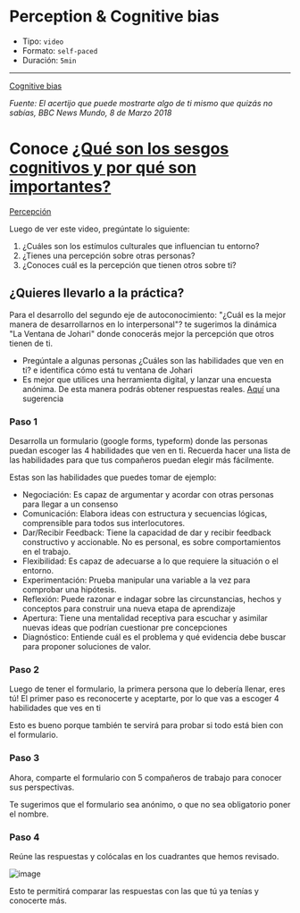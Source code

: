# Perception & Cognitive bias

* Tipo: `video`
* Formato: `self-paced`
* Duración: `5min`

***
[Cognitive bias](https://youtu.be/AYRg2DPj-FM)

*Fuente: El acertijo que puede mostrarte algo de ti mismo que quizás no sabías, BBC News Mundo, 8 de Marzo 2018*

# Conoce [¿Qué son los sesgos cognitivos y por qué son importantes?](https://www.brainvestigations.com/neurociencia/sesgo-cognitivo-negocios/)

[Percepción](https://vimeo.com/368066649)

Luego de ver este video, pregúntate lo siguiente:

1. ¿Cuáles son los estímulos culturales que influencian tu entorno?
2. ¿Tienes una percepción sobre otras personas?
3. ¿Conoces cuál es la percepción que tienen otros sobre ti?

## ¿Quieres llevarlo a la práctica?

Para el desarrollo del segundo eje de autoconocimiento: "¿Cuál es la mejor manera
de desarrollarnos en lo interpersonal"? te sugerimos la dinámica "La Ventana de
Johari" donde conocerás mejor la percepción que otros tienen de ti.

- Pregúntale a algunas personas ¿Cuáles son las habilidades que ven en ti? e identifica cómo está tu ventana de Johari
- Es mejor que utilices una herramienta digital, y lanzar una encuesta anónima.
De esta manera podrás obtener respuestas reales. [Aquí](https://www.google.com/forms/about/) una sugerencia

### Paso 1
Desarrolla un formulario (google forms, typeform) donde las personas puedan escoger las 4 habilidades que ven en ti. Recuerda hacer una lista de las habilidades para que tus compañeros puedan elegir más fácilmente.

Estas son las habilidades que puedes tomar de ejemplo:
- Negociación: Es capaz de argumentar y acordar con otras personas para llegar a un consenso
- Comunicación: Elabora ideas con estructura y secuencias lógicas, comprensible para todos sus interlocutores.
- Dar/Recibir Feedback: Tiene la capacidad de dar y recibir feedback constructivo y accionable. No es personal, es sobre comportamientos en el trabajo.
- Flexibilidad: Es capaz de adecuarse a lo que requiere la situación o el entorno.
- Experimentación: Prueba manipular una variable a la vez para comprobar una hipótesis.
- Reflexión: Puede razonar e indagar sobre las circunstancias, hechos y conceptos para construir una nueva etapa de aprendizaje
- Apertura: Tiene una mentalidad receptiva para escuchar y asimilar nuevas ideas que podrían cuestionar pre concepciones
- Diagnóstico: Entiende cuál es el problema y qué evidencia debe buscar para proponer soluciones de valor.

### Paso 2
Luego de tener el formulario, la primera persona que lo debería llenar, eres tú!
El primer paso es reconocerte y aceptarte, por lo que vas a escoger 4 habilidades que ves en ti

Esto es bueno porque también te servirá para probar si todo está bien con el formulario.

### Paso 3
Ahora, comparte el formulario con 5 compañeros de trabajo para conocer sus
perspectivas.

Te sugerimos que el formulario sea anónimo, o que no sea obligatorio poner el nombre.

### Paso 4
Reúne las respuestas y colócalas en los cuadrantes que hemos revisado.

![image](https://user-images.githubusercontent.com/42012372/78719358-6c6cbc80-78e9-11ea-96d4-17111552968c.png)

Esto te permitirá comparar las respuestas con las que tú ya tenías y conocerte más.
